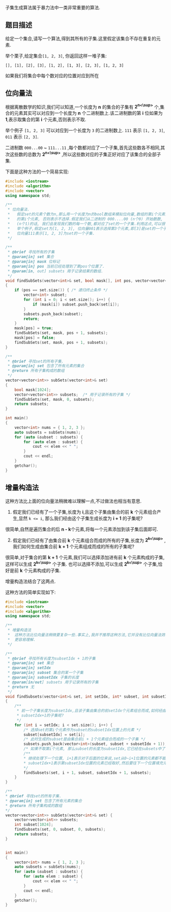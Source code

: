 子集生成算法属于暴力法中一类非常重要的算法.

## 题目描述

给定一个集合,请写一个算法,得到其所有的子集.这里假定该集合不存在重复的元素.

举个栗子,给定集合`[1, 2, 3]`, 你返回这样一堆子集:

```shell
[], [1], [2], [3], [1, 2], [1, 3], [2, 3], [1, 2, 3]
```
如果我们将集合中每个数对应的位置对应到所在

## 位向量法
根据离散数学的知识,我们可以知道,一个长度为 **n** 的集合的子集有 **2<sup>n<\sup>** 个,集合的元素其实可以对应到一个长度为 **n** 个二进制数上.该二进制数的第 **i** 位如果为 **1**,表示取集合的第 **i** 个元素,否则表示不取.

举个例子 `[1, 2, 3]` 可以对应到一个长度为 `3` 的二进制数上. `111` 表示 `[1, 2, 3]`, `011` 表示 `[2, 3]`.

二进制数 `000...00` ~ `111...11` ,每个数都对应了一个子集,首先这些数各不相同,其次这些数的总数为 **2<sup>n<\sup>** ,所以这些数对应的子集正好对应了该集合的全部子集.

下面是这种方法的一个简易实现:
```c++
#include <iostream>
#include <algorithm>
#include <vector>
using namespace std;

/**
 * 位向量法.
 *	 假定set的元素个数为n,那么用一个长度为n的bool数组来模拟位向量,数组的第i个元素为true,表示选择set
 *	 的第i个元素, 否则表示不选择.假定我们从二进制的 000....00 (n个0) 开始数数, 一直数到 111...11
 *	 (n个1)的话, 我们会发现我们数的每一个数,都对应了set的一个子集.利用这点,可以很快地写出子集寻找算法.
 *	 举个例子,假定set为[1, 2, 3], 位向量001表示选择第3个元素,即[3]是set的一个子集.
 *	 位向量111表示[1, 2, 3]为set的一个子集.
 */

/**
 * @brief 寻找所有的子集
 * @param[in] set 集合
 * @param[in] mask 位标记
 * @param[in] pos 当前已经处理到了第pos个位置了.
 * @param[in, out] subsets 用于记录结果的数组.
 */
void findSubSets(vector<int>& set, bool mask[], int pos, vector<vector<int>>& subsets)
{
	if (pos == set.size()) { /* 递归终止条件 */
		vector<int> subset;
		for (int i = 0; i < set.size(); i++) {
			if (mask[i]) subset.push_back(set[i]);
		}
		subsets.push_back(subset);
		return;
	}
	mask[pos] = true;
	findSubSets(set, mask, pos + 1, subsets);
	mask[pos] = false;
	findSubSets(set, mask, pos + 1, subsets);
}

/**
 * @brief 寻找set的所有子集.
 * @param[in] set 包含了所有元素的集合
 * @return 所有子集构成的数组
 */
vector<vector<int>> subSets(vector<int>& set)
{
	bool mask[1024];
	vector<vector<int>> subsets;  /* 用于记录所有的子集 */
	findSubSets(set, mask, 0, subsets);
	return subsets;
}

int main()
{
	vector<int> nums = { 1, 2, 3 };
	auto subsets = subSets(nums);
	for (auto &subset : subsets) {
		for (auto elem : subset) {
			cout << elem << " ";
		}
		cout << endl;
	}
	getchar();
}
```

## 增量构造法

这种方法比上面的位向量法稍微难以理解一点,不过做法也相当有意思. 

1. 假定我们已经有了一个子集,长度为 **i**,且这个子集由集合的前 **k** 个元素组合产生,显然 `k <= i`, 那么我们经由这个子集生成长度为 **i + 1** 的子集呢?

很简单,自然是遍历集合的后 **n - k**个元素,将每一个元素添加到该子集后面即可.

2. 假定我们已经有了由集合前 **k** 个元素组合而成的所有的子集,长度为 **2<sup>k<\sup>** , 我们如何生成由集合前 **k + 1** 个元素组成而成的所有的子集呢?

很简单,对于集合的第 **k + 1** 个元素,我们可以选择添加进有前 **k** 个元素构成的子集,这样可以生成  **2<sup>k<\sup>** 个子集. 也可以选择不添加,可以生成 **2<sup>k<\sup>** 个子集,恰好是前 **k** 个元素构成的子集.

增量构造法结合了这两点.

这种方法的简单实现如下:

```cpp
#include <iostream>
#include <vector>
#include <algorithm>
using namespace std;

/**
 * 增量构造法
 *	这种方法比位向量法稍微要复杂一些.事实上,我并不推荐这种方法,它并没有比位向量法效率更高或者
 *	更容易理解.
 */

/**
 * @brief 寻找所有长度为subsetIdx + 1的子集
 * @param[in] set 集合
 * @param[in] setIdx 
 * @param[in] subset 集合的某一个子集
 * @param[in] subsetIdx 子集的长度
 * @param[in/out] subsets 用于记录所有的子集
 * @return 无
 */
void findSubsets(vector<int>& set, int setIdx, int* subset, int subsetIdx, vector<vector<int>>& subsets)
{
	/**
	 * 前一个子集长度为subsetIdx,且该子集由集合的前setIdx个元素组合而成,如何经由该子集生成长度为
	 * subsetIdx+1的子集呢?
	 */	 
	for (int i = setIdx; i < set.size(); i++) {
		/* 选择set的第i个元素作为subset的subsetIdx位置上的元素 */
		subset[subsetIdx] = set[i];
		/* 此时生成的subset是由集合前i + 1个元素组合而成的一个子集 */
		subsets.push_back(vector<int>(subset, subset + subsetIdx + 1));
		/* 如果不取第i个元素, 那么subset的长度为subsetIdx,它已经在subsets中了 */
		/**
		* 继续处理下一个位置, i+1表示对于后面的位来说,set从0~i+1位置的元素都不能取了.
		* subsetIdx+1表示第subsetIdx位置的元素已经取好,然后要往下一个位置填充元素.
		*/
		findSubsets(set, i + 1, subset, subsetIdx + 1, subsets);
	}
}

/**
* @brief 寻找set的所有子集.
* @param[in] set 包含了所有元素的集合
* @return 所有子集构成的数组
*/
vector<vector<int>> subSets(vector<int>& set) {
	vector<vector<int>> subsets;
	int subset[1024];
	findSubsets(set, 0, subset, 0, subsets);
	return subsets;
}


int main()
{
	vector<int> nums = { 1, 2, 3 };
	auto subsets = subSets(nums);
	for (auto &subset : subsets) {
		for (auto elem : subset) {
			cout << elem << " ";
		}
		cout << endl;
	}
	getchar();
}
```

